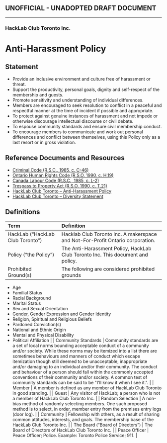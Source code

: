 ## **UNOFFICIAL - UNADOPTED DRAFT DOCUMENT**

---

### HackLab Club Toronto Inc.
# Anti-Harassment Policy

## Statement
+	Provide an inclusive environment and culture free of harassment or threat.
+	Support the productivity, personal goals, dignity and self-respect of the membership and guests.
+	Promote sensitivity and understanding of individual differences.
+	Members are encouraged to seek resolution to conflict in a peaceful and respectful manner at the time of incident if possible and appropriate.
+	To protect against genuine instances of harassment and not impede or otherwise discourage intellectual discourse or civil debate.
+	To espouse community standards and ensure civil membership conduct.
+	To encourage members to communicate and work out personal differences and conflict between themselves, using this Policy only as a last resort or in gross violation.

## Reference Documents and Resources
+ [Criminal Code (R.S.C., 1985, c. C-46)](http://laws-lois.justice.gc.ca/eng/acts/C-46/index.html) 
+ [Ontario Human Rights Code (R.S.O. 1990, c. H.19)](https://www.ontario.ca/laws/statute/90h19)
+ [Canada Labour Code (R.S.C., 1985, c. L-2)](http://laws-lois.justice.gc.ca/eng/acts/l-2/)
+ [Trespass to Property Act (R.S.O. 1990, c. T.21)](https://www.ontario.ca/laws/statute/90t21)
+ [HackLab Club Toronto – Anti-Harassment Policy](https://github.com/hacklabto/HackLabTO-AHP)
+ [HackLab Club Toronto – Diversity Statement](https://github.com/hacklabto/HackLabTO-Diversity-Statement)

## Definitions
| Term   | Definition |
|:------ |:------ |
| HackLab (“HackLab Club Toronto”) | Hacklab Club Toronto Inc.  A makerspace and Not-For-Profit Ontario corporation. |
| Policy (“the Policy”) | The Anti-Harassment Policy, HackLab Club Toronto Inc. This document and policy. |
| Prohibited Ground(s) | The following are considered prohibited grounds
+ Age
+ Familial Status
+ Racial Background
+ Marital Status
+ Sex and Sexual Orientation
+ Gender, Gender Expression and Gender Identity
+ Religion, Spiritual and Religious Beliefs
+ Pardoned Conviction(s)
+ National and Ethnic Origin
+ Mental and Physical Disability
+ Political Affiliation |
| Community Standards | Community standards are a set of local norms bounding acceptable conduct of a community and/or society.  While these norms may be itemized into a list there are sometimes behaviours and manners of conduct which escape itemization though still deemed to be unacceptable, inappropriate and/or damaging to an individual and/or their community.  The conduct and behaviour of a person should fall within the commonly accepted conventions of their community and/or society.  A common test of community standards can be said to be "I'll know it when I see it.". |
| Member | A member is defined as any member of HackLab Club Toronto in good standing. |
| Guest | Any visitor of HackLab; a person who is not a member of HackLab Club Toronto Inc. |
| Random Selection | A non-bias method of randomly selecting members.  One such proposed method is to select, in order, member entry from the premises entry logs (door log). |
| Community | Fellowship with others, as a result of sharing common attitudes, interests, and goals.  The membership base of the HackLab Club Toronto Inc. |
| The Board (“Board of Directors”) | The Board of Directors of HackLab Club Toronto Inc. |
| Peace Officer | Peace Officer; Police. Example: Toronto Police Service; 911. |
